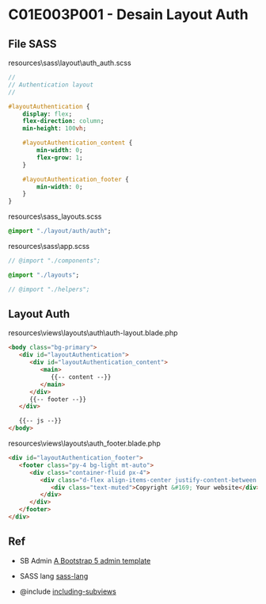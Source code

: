 # C01E003P001 - Desain Layout Auth

## File SASS

resources\sass\layout\auth\_auth.scss

```sass
//
// Authentication layout
//

#layoutAuthentication {
    display: flex;
    flex-direction: column;
    min-height: 100vh;

    #layoutAuthentication_content {
        min-width: 0;
        flex-grow: 1;
    }

    #layoutAuthentication_footer {
        min-width: 0;
    }
}

```

resources\sass\_layouts.scss

```sass
@import "./layout/auth/auth";
```

resources\sass\app.scss

```sass
// @import "./components";

@import "./layouts";

// @import "./helpers";
```

## Layout Auth

resources\views\layouts\auth\auth-layout.blade.php

```html
<body class="bg-primary">
   <div id="layoutAuthentication">
      <div id="layoutAuthentication_content">
         <main>
            {{-- content --}}
         </main>
      </div>
      {{-- footer --}}
   </div>

   {{-- js --}}
</body>
```

resources\views\layouts\auth\_footer.blade.php

```html
<div id="layoutAuthentication_footer">
   <footer class="py-4 bg-light mt-auto">
      <div class="container-fluid px-4">
         <div class="d-flex align-items-center justify-content-between small">
            <div class="text-muted">Copyright &#169; Your website</div>
         </div>
      </div>
   </footer>
</div>
```

## Ref

- SB Admin [A Bootstrap 5 admin template](https://startbootstrap.com/template/sb-admin#google_vignette)

- SASS lang [sass-lang](https://sass-lang.com/)

- @include [including-subviews](https://laravel.com/docs/11.x/blade#including-subviews)

